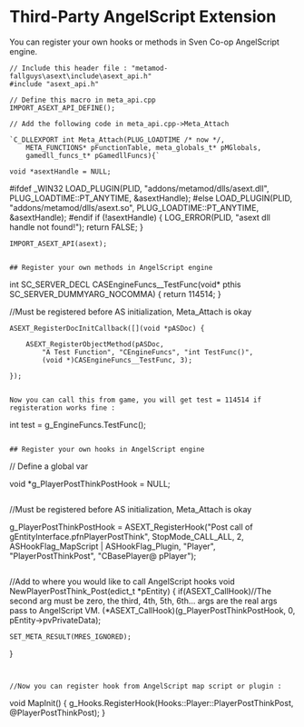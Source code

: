 # Third-Party AngelScript Extension

You can register your own hooks or methods in Sven Co-op AngelScript engine.

```
// Include this header file : "metamod-fallguys\asext\include\asext_api.h"
#include "asext_api.h"

// Define this macro in meta_api.cpp
IMPORT_ASEXT_API_DEFINE();

// Add the following code in meta_api.cpp->Meta_Attach

`C_DLLEXPORT int Meta_Attach(PLUG_LOADTIME /* now */,
	META_FUNCTIONS* pFunctionTable, meta_globals_t* pMGlobals,
	gamedll_funcs_t* pGamedllFuncs){`

```
	void *asextHandle = NULL;

#ifdef _WIN32
	LOAD_PLUGIN(PLID, "addons/metamod/dlls/asext.dll", PLUG_LOADTIME::PT_ANYTIME, &asextHandle);
#else
	LOAD_PLUGIN(PLID, "addons/metamod/dlls/asext.so", PLUG_LOADTIME::PT_ANYTIME, &asextHandle);
#endif
	if (!asextHandle)
	{
		LOG_ERROR(PLID, "asext dll handle not found!");
		return FALSE;
	}

	IMPORT_ASEXT_API(asext);

```

## Register your own methods in AngelScript engine

```
int SC_SERVER_DECL CASEngineFuncs__TestFunc(void* pthis SC_SERVER_DUMMYARG_NOCOMMA)
{
	return 114514;
}

//Must be registered before AS initialization, Meta_Attach is okay

	ASEXT_RegisterDocInitCallback([](void *pASDoc) {

		ASEXT_RegisterObjectMethod(pASDoc,
			"A Test Function", "CEngineFuncs", "int TestFunc()",
			(void *)CASEngineFuncs__TestFunc, 3);

	});
	
```

Now you can call this from game, you will get test = 114514 if registeration works fine :

```
int test = g_EngineFuncs.TestFunc();
```

## Register your own hooks in AngelScript engine

```

// Define a global var

void *g_PlayerPostThinkPostHook = NULL;

```

```

//Must be registered before AS initialization, Meta_Attach is okay

g_PlayerPostThinkPostHook = ASEXT_RegisterHook("Post call of gEntityInterface.pfnPlayerPostThink", StopMode_CALL_ALL, 2, ASHookFlag_MapScript | ASHookFlag_Plugin, "Player", "PlayerPostThinkPost", "CBasePlayer@ pPlayer");

```

```

//Add to where you would like to call AngelScript hooks
void NewPlayerPostThink_Post(edict_t *pEntity)
{
	if(ASEXT_CallHook)//The second arg must be zero, the third, 4th, 5th, 6th... args are the real args pass to AngelScript VM.
		(*ASEXT_CallHook)(g_PlayerPostThinkPostHook, 0, pEntity->pvPrivateData);

	SET_META_RESULT(MRES_IGNORED);
}
```


//Now you can register hook from AngelScript map script or plugin :
```

void MapInit()
{
    g_Hooks.RegisterHook(Hooks::Player::PlayerPostThinkPost, @PlayerPostThinkPost);
}

```